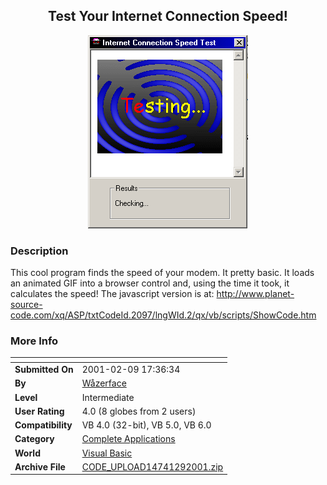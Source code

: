 ﻿<div align="center">

## Test Your Internet Connection Speed\!

<img src="PIC2001291834597617.gif">
</div>

### Description

This cool program finds the speed of your modem. It pretty basic. It loads an animated GIF into a browser control and, using the time it took, it calculates the speed! The javascript version is at: http://www.planet-source-code.com/xq/ASP/txtCodeId.2097/lngWId.2/qx/vb/scripts/ShowCode.htm
 
### More Info
 


<span>             |<span>
---                |---
**Submitted On**   |2001-02-09 17:36:34
**By**             |[Wåzerface](https://github.com/Planet-Source-Code/PSCIndex/blob/master/ByAuthor/w-zerface.md)
**Level**          |Intermediate
**User Rating**    |4.0 (8 globes from 2 users)
**Compatibility**  |VB 4\.0 \(32\-bit\), VB 5\.0, VB 6\.0
**Category**       |[Complete Applications](https://github.com/Planet-Source-Code/PSCIndex/blob/master/ByCategory/complete-applications__1-27.md)
**World**          |[Visual Basic](https://github.com/Planet-Source-Code/PSCIndex/blob/master/ByWorld/visual-basic.md)
**Archive File**   |[CODE\_UPLOAD14741292001\.zip](https://github.com/Planet-Source-Code/w-zerface-test-your-internet-connection-speed__1-15160/archive/master.zip)








